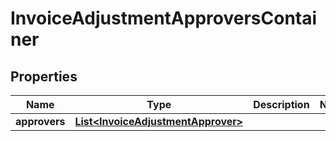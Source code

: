 

# InvoiceAdjustmentApproversContainer


## Properties

| Name | Type | Description | Notes |
|------------ | ------------- | ------------- | -------------|
|**approvers** | [**List&lt;InvoiceAdjustmentApprover&gt;**](InvoiceAdjustmentApprover.md) |  |  |



